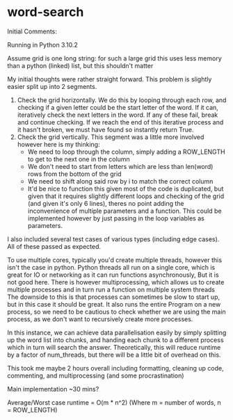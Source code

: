 # word-search
Initial Comments:

Running in Python 3.10.2

Assume grid is one long string: for such a large grid this uses less memory than a python (linked) list, but this shouldn't matter


My initial thoughts were rather straight forward. This problem is slightly easier split up into 2 segments.

1) Check the grid horizontally. We do this by looping through each row, and checking if a given letter could be the start letter of the word. If it can, iteratively check the next letters in the word. If any of these fail, break and continue checking. If we reach the end of this iterative process and it hasn't broken, we must have found so instantly return True.
2) Check the grid vertically. This segment was a little more involved however here is my thinking:
    - We need to loop through the column, simply adding a ROW_LENGTH to get to the next one in the column
    - We don't need to start from letters which are less than len(word) rows from the bottom of the grid
    - We need to shift along said row by i to match the correct column
    - It'd be nice to function this given most of the code is duplicated, but given that it requires slightly different loops and checking of the grid (and given it's  only 6 lines), theres no point adding the inconvenience of multiple parameters and a function. This could be implemented however by just passing in the loop variables as parameters.

I also included several test cases of various types (including edge cases). All of these passed as expected.

To use multiple cores, typically you'd create multiple threads, however this isn't the case in python.
Python threads all run on a single core, which is great for IO or networking as it can run functions asynchronously,
But it is not good here. There is however multiprocessing, which allows us to create multiple processes and in turn run a function on multiple system threads
The downside to this is that processes can sometimes be slow to start up, but in this case it should be great. It also runs the entire
Program on a new process, so we need to be cautious to check whether we are using the main process, as we don't want to recursively create more processes.

In this instance, we can achieve data parallelisation easily by simply splitting up the word list into chunks, and handing each chunk to a different process which in turn will search the answer.
Theoretically, this will reduce runtime by a factor of num_threads, but there will be a little bit of overhead on this.


This took me maybe 2 hours overall including formatting, cleaning up code, commenting, and multiprocessing (and some procrastination)

Main implementation ~30 mins?

Average/Worst case runtime = O(m * n^2) (Where m = number of words, n = ROW_LENGTH)

